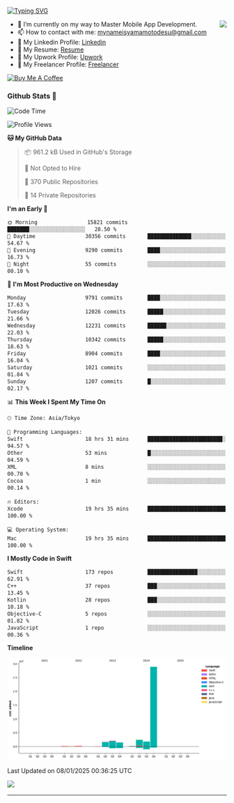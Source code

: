 
[![Typing SVG](https://readme-typing-svg.demolab.com/?lines=Thank+You+For+Visiting!!;You+Are+Welcome✨;I+am+Kyo+Yamamoto;Mobile+Developer)](https://git.io/typing-svg)
<p>
<img align="right" src="https://media.giphy.com/media/26ufdb3cYKwbRtYVW/giphy.gif" style="max-width:100%;" height="150px">

- 🌱 I’m currently on my way to Master Mobile App Development.
- 📫 How to contact with me: mynameisyamamotodesu@gmail.com
- 🔗 My Linkedin Profile: [Linkedin](https://www.linkedin.com/in/kyo-yamamoto-a2ab50239)
- 🔗 My Resume: [Resume](https://www.kickresume.com/cv/rNok4e/)
- 🔗 My Upwork Profile: [Upwork](https://www.upwork.com/freelancers/~01aa9115102bb4af25)
- 🔗 My Freelancer Profile: [Freelancer](https://www.freelancer.com/u/yamamotodesu)

<a href="https://www.buymeacoffee.com/kyoyamamoto" target="_blank"><img src="https://cdn.buymeacoffee.com/buttons/default-orange.png" alt="Buy Me A Coffee" height="41" width="174"></a>

### Github Stats 🥇 
<!--START_SECTION:waka-->
![Code Time](http://img.shields.io/badge/Code%20Time-978%20hrs%2025%20mins-blue)

![Profile Views](http://img.shields.io/badge/Profile%20Views-1-blue)

**🐱 My GitHub Data** 

> 📦 961.2 kB Used in GitHub's Storage 
 > 
> 🚫 Not Opted to Hire
 > 
> 📜 370 Public Repositories 
 > 
> 🔑 14 Private Repositories 
 > 
**I'm an Early 🐤** 

```text
🌞 Morning                15821 commits       ███████░░░░░░░░░░░░░░░░░░   28.50 % 
🌆 Daytime                30356 commits       ██████████████░░░░░░░░░░░   54.67 % 
🌃 Evening                9290 commits        ████░░░░░░░░░░░░░░░░░░░░░   16.73 % 
🌙 Night                  55 commits          ░░░░░░░░░░░░░░░░░░░░░░░░░   00.10 % 
```
📅 **I'm Most Productive on Wednesday** 

```text
Monday                   9791 commits        ████░░░░░░░░░░░░░░░░░░░░░   17.63 % 
Tuesday                  12026 commits       █████░░░░░░░░░░░░░░░░░░░░   21.66 % 
Wednesday                12231 commits       ██████░░░░░░░░░░░░░░░░░░░   22.03 % 
Thursday                 10342 commits       █████░░░░░░░░░░░░░░░░░░░░   18.63 % 
Friday                   8904 commits        ████░░░░░░░░░░░░░░░░░░░░░   16.04 % 
Saturday                 1021 commits        ░░░░░░░░░░░░░░░░░░░░░░░░░   01.84 % 
Sunday                   1207 commits        █░░░░░░░░░░░░░░░░░░░░░░░░   02.17 % 
```


📊 **This Week I Spent My Time On** 

```text
🕑︎ Time Zone: Asia/Tokyo

💬 Programming Languages: 
Swift                    18 hrs 31 mins      ████████████████████████░   94.57 % 
Other                    53 mins             █░░░░░░░░░░░░░░░░░░░░░░░░   04.59 % 
XML                      8 mins              ░░░░░░░░░░░░░░░░░░░░░░░░░   00.70 % 
Cocoa                    1 min               ░░░░░░░░░░░░░░░░░░░░░░░░░   00.14 % 

🔥 Editors: 
Xcode                    19 hrs 35 mins      █████████████████████████   100.00 % 

💻 Operating System: 
Mac                      19 hrs 35 mins      █████████████████████████   100.00 % 
```

**I Mostly Code in Swift** 

```text
Swift                    173 repos           ████████████████░░░░░░░░░   62.91 % 
C++                      37 repos            ███░░░░░░░░░░░░░░░░░░░░░░   13.45 % 
Kotlin                   28 repos            ███░░░░░░░░░░░░░░░░░░░░░░   10.18 % 
Objective-C              5 repos             ░░░░░░░░░░░░░░░░░░░░░░░░░   01.82 % 
JavaScript               1 repo              ░░░░░░░░░░░░░░░░░░░░░░░░░   00.36 % 
```



**Timeline**

![Lines of Code chart](https://raw.githubusercontent.com/YamamotoDesu/YamamotoDesu/main/assets/bar_graph.png)


 Last Updated on 08/01/2025 00:36:25 UTC
<!--END_SECTION:waka-->

![](https://github-profile-summary-cards.vercel.app/api/cards/profile-details?username=YamamotoDesu&theme=vue)

----
